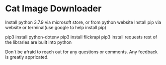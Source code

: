 # Cat Image Downloader
Install  python 3.7.9 via microsoft store, or from python website
Install pip via website or terminal(use google to help install pip)

pip3 install python-dotenv
pip3 install flickrapi
pip3 install requests
rest of the libraries are built into python 

Don't be afraid to reach out for any questions or comments.
Any feedback is greatly appricated.
